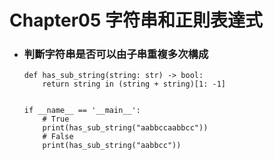 Chapter05 字符串和正則表達式
=====
* ### 判斷字符串是否可以由子串重複多次構成
    ```
    def has_sub_string(string: str) -> bool:
        return string in (string + string)[1: -1]


    if __name__ == '__main__':
        # True
        print(has_sub_string("aabbccaabbcc"))
        # False
        print(has_sub_string("aabbcc"))
    ```
<br />
